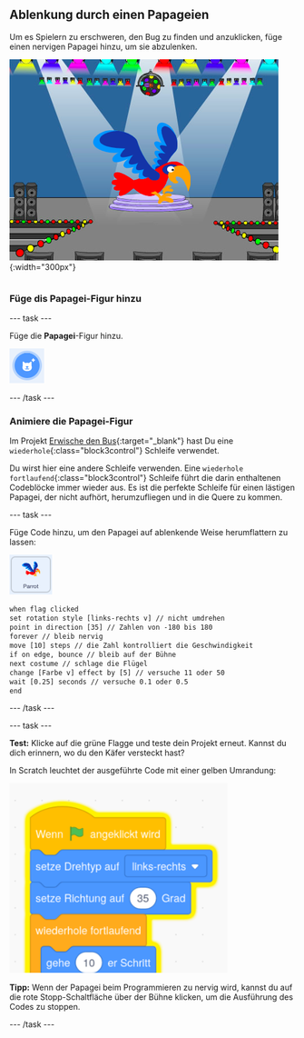 ## Ablenkung durch einen Papageien

<div style="display: flex; flex-wrap: wrap">
<div style="flex-basis: 200px; flex-grow: 1; margin-right: 15px;">
Um es Spielern zu erschweren, den Bug zu finden und anzuklicken, füge einen nervigen Papagei hinzu, um sie abzulenken. 
</div>
<div>

![Ein bunter Papagei auf der Bühne.](images/parrot-distraction.png){:width="300px"}

</div>
</div>

### Füge dis Papagei-Figur hinzu

--- task ---

Füge die **Papagei**-Figur hinzu.

![Das Symbol "Figur wählen".](images/sprite-button.png)

--- /task ---

### Animiere die Papagei-Figur

Im Projekt [Erwische den Bus](https://projects.raspberrypi.org/de-DE/projects/catch-the-bus){:target="_blank"} hast Du eine `wiederhole`{:class="block3control"} Schleife verwendet.

Du wirst hier eine andere Schleife verwenden. Eine `wiederhole fortlaufend`{:class="block3control"} Schleife führt die darin enthaltenen Codeblöcke immer wieder aus. Es ist die perfekte Schleife für einen lästigen Papagei, der nicht aufhört, herumzufliegen und in die Quere zu kommen.

--- task ---

Füge Code hinzu, um den Papagei auf ablenkende Weise herumflattern zu lassen:

![Die Papagei-Figur.](images/parrot-sprite.png)


```blocks3
when flag clicked
set rotation style [links-rechts v] // nicht umdrehen
point in direction [35] // Zahlen von -180 bis 180
forever // bleib nervig
move [10] steps // die Zahl kontrolliert die Geschwindigkeit
if on edge, bounce // bleib auf der Bühne
next costume // schlage die Flügel
change [Farbe v] effect by [5] // versuche 11 oder 50
wait [0.25] seconds // versuche 0.1 oder 0.5
end
```

--- /task ---

--- task ---

**Test:** Klicke auf die grüne Flagge und teste dein Projekt erneut. Kannst du dich erinnern, wo du den Käfer versteckt hast?

In Scratch leuchtet der ausgeführte Code mit einer gelben Umrandung:

![](images/running-code.png)

**Tipp:** Wenn der Papagei beim Programmieren zu nervig wird, kannst du auf die rote Stopp-Schaltfläche über der Bühne klicken, um die Ausführung des Codes zu stoppen.

--- /task ---

